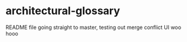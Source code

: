# architectural-glossary

README file going straight to master, testing out merge conflict UI woo hooo
